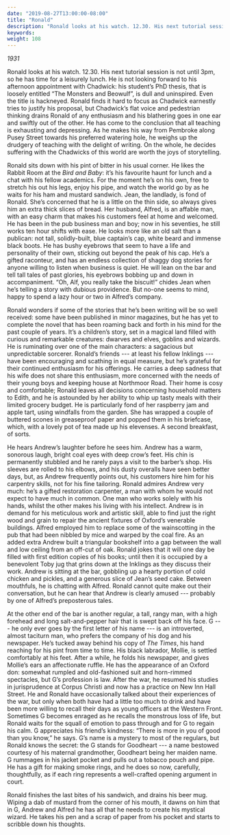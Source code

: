 ```yaml
---
date: "2019-08-27T13:00:00-08:00"
title: "Ronald"
description: "Ronald looks at his watch. 12.30. His next tutorial session is not until 3pm, so he has time for a leisurely lunch."
keywords:
weight: 108
---
```


<i>1931</i>

Ronald looks at his watch. 12.30. His next tutorial session is not until 3pm, so he has time for a
leisurely lunch. He is not looking forward to his afternoon appointment with Chadwick: his student’s
PhD thesis, that is loosely entitled “The Monsters and Beowulf”, is dull and uninspired. Even the
title is hackneyed. Ronald finds it hard to focus as Chadwick earnestly tries to justify his
proposal, but Chadwick’s flat voice and pedestrian thinking drains Ronald of any enthusiasm and his
blathering goes in one ear and swiftly out of the other. He has come to the conclusion that all
teaching is exhausting and depressing. As he makes his way from Pembroke along Pusey Street towards
his preferred watering hole, he weighs up the drudgery of teaching with the delight of writing. On
the whole, he decides suffering with the Chadwicks of this world are worth the joys of storytelling.

Ronald sits down with his pint of bitter in his usual corner. He likes the Rabbit Room at the
<i>Bird and Baby</i>: it’s his favourite haunt for lunch and a chat with his fellow academics. For
the moment he’s on his own, free to stretch his out his legs, enjoy his pipe, and watch the world go
by as he waits for his ham and mustard sandwich. Jean, the landlady, is fond of Ronald. She’s
concerned that he is a little on the thin side, so always gives him an extra thick slices of
bread. Her husband, Alfred, is an affable man, with an easy charm that makes his customers feel at
home and welcomed. He has been in the pub business man and boy; now in his seventies, he still works
ten hour shifts with ease. He looks more like an old salt than a publican: not tall, solidly-built,
blue captain’s cap, white beard and immense black boots. He has bushy eyebrows that seem to have a
life and personality of their own, sticking out beyond the peak of his cap. He’s a gifted raconteur,
and has an endless collection of shaggy dog stories for anyone willing to listen when business is
quiet. He will lean on the bar and tell tall tales of past glories, his eyebrows bobbing up and down
in accompaniment. “Oh, Alf, you really take the biscuit!” chides Jean when he’s telling a story with
dubious providence. But no-one seems to mind, happy to spend a lazy hour or two in Alfred’s company.

Ronald wonders if some of the stories that he’s been writing will be so well received: some have
been published in minor magazines, but he has yet to complete the novel that has been roaming back
and forth in his mind for the past couple of years. It’s a children’s story, set in a magical land
filled with curious and remarkable creatures: dwarves and elves, goblins and wizards. He is
ruminating over one of the main characters: a sagacious but unpredictable sorcerer. Ronald’s friends
--- at least his fellow Inklings --- have been encouraging and scathing in equal measure, but he’s
grateful for their continued enthusiasm for his offerings. He carries a deep sadness that his wife
does not share this enthusiasm, more concerned with the needs of their young boys and keeping house
at Northmoor Road. Their home is cosy and comfortable; Ronald leaves all decisions concerning
household matters to Edith, and he is astounded by her ability to whip up tasty meals with their
limited grocery budget. He is particularly fond of her raspberry jam and apple tart, using windfalls
from the garden. She has wrapped a couple of buttered scones in greaseproof paper and popped them in
his briefcase, which, with a lovely pot of tea made up his elevenses. A second breakfast, of sorts.

He hears Andrew’s laughter before he sees him. Andrew has a warm, sonorous laugh, bright coal eyes
with deep crow’s feet. His chin is permanently stubbled and he rarely pays a visit to the barber’s
shop. His sleeves are rolled to his elbows, and his dusty overalls have seen better days, but, as
Andrew frequently points out, his customers hire him for his carpentry skills, not for his fine
tailoring. Ronald admires Andrew very much: he’s a gifted restoration carpenter, a man with whom he
would not expect to have much in common. One man who works solely with his hands, whilst the other
makes his living with his intellect. Andrew is in demand for his meticulous work and artistic skill,
able to find just the right wood and grain to repair the ancient fixtures of Oxford’s venerable
buildings. Alfred employed him to replace some of the wainscotting in the pub that had been nibbled
by mice and warped by the coal fire. As an added extra Andrew built a triangular bookshelf into a
gap between the wall and low ceiling from an off-cut of oak. Ronald jokes that it will one day be
filled with first edition copies of his books; until then it is occupied by a benevolent Toby jug
that grins down at the Inklings as they discuss their work. Andrew is sitting at the bar, gobbling
up a hearty portion of cold chicken and pickles, and a generous slice of Jean’s seed cake. Between
mouthfuls, he is chatting with Alfred. Ronald cannot quite make out their conversation, but he can
hear that Andrew is clearly amused --- probably by one of Alfred’s preposterous tales.

At the other end of the bar is another regular, a tall, rangy man, with a high forehead and long
salt-and-pepper hair that is swept back off his face. G --- he only ever goes by the first letter of
his name --- is an introverted, almost taciturn man, who prefers the company of his dog and his
newspaper. He’s tucked away behind his copy of <i>The Times</i>, his hand reaching for his pint from
time to time. His black labrador, Mollie, is settled comfortably at his feet. After a while, he
folds his newspaper, and gives Mollie’s ears an affectionate ruffle. He has the appearance of an
Oxford don: somewhat rumpled and old-fashioned suit and horn-rimmed spectacles, but G’s profession
is law. After the war, he resumed his studies in jurisprudence at Corpus Christi and now has a
practice on New Inn Hall Street. He and Ronald have occasionally talked about their experiences of
the war, but only when both have had a little too much to drink and have been more willing to recall
their days as young officers at the Western Front. Sometimes G becomes enraged as he recalls the
monstrous loss of life, but Ronald waits for the squall of emotion to pass through and for G to
regain his calm. G appreciates his friend’s kindness: “There is more in you of good than you know,”
he says. G’s name is a mystery to most of the regulars, but Ronald knows the secret: the G stands
for Goodheart --- a name bestowed courtesy of his maternal grandmother, Goodheart being her maiden
name. G rummages in his jacket pocket and pulls out a tobacco pouch and pipe. He has a gift for
making smoke rings, and he does so now, carefully, thoughtfully, as if each ring represents a
well-crafted opening argument in court.

Ronald finishes the last bites of his sandwich, and drains his beer mug. Wiping a dab of mustard
from the corner of his mouth, it dawns on him that in G, Andrew and Alfred he has all that he needs
to create his mystical wizard. He takes his pen and a scrap of paper from his pocket and starts to
scribble down his thoughts.


